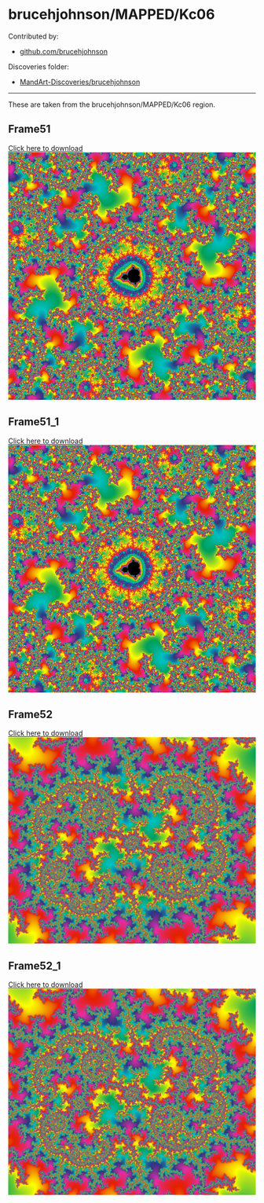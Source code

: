 # brucehjohnson/MAPPED/Kc06

Contributed by:

- [github.com/brucehjohnson](https://github.com/brucehjohnson)

Discoveries folder:

- [MandArt-Discoveries/brucehjohnson](https://github.com/denisecase/MandArt-Discoveries/tree/main/brucehjohnson)

-----

These are taken from the brucehjohnson/MAPPED/Kc06 region. 


## Frame51

<a href="Frame51.mandart" download="Frame51.mandart">Click here to download</a><br>
!["Frame51"](Frame51.png)


## Frame51_1

<a href="Frame51_1.mandart" download="Frame51_1.mandart">Click here to download</a><br>
!["Frame51_1"](Frame51_1.png)


## Frame52

<a href="Frame52.mandart" download="Frame52.mandart">Click here to download</a><br>
!["Frame52"](Frame52.png)


## Frame52_1

<a href="Frame52_1.mandart" download="Frame52_1.mandart">Click here to download</a><br>
!["Frame52_1"](Frame52_1.png)

